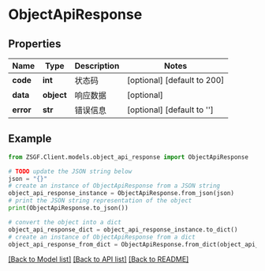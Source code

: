 # ObjectApiResponse


## Properties

Name | Type | Description | Notes
------------ | ------------- | ------------- | -------------
**code** | **int** | 状态码 | [optional] [default to 200]
**data** | **object** | 响应数据 | [optional] 
**error** | **str** | 错误信息 | [optional] [default to '']

## Example

```python
from ZSGF.Client.models.object_api_response import ObjectApiResponse

# TODO update the JSON string below
json = "{}"
# create an instance of ObjectApiResponse from a JSON string
object_api_response_instance = ObjectApiResponse.from_json(json)
# print the JSON string representation of the object
print(ObjectApiResponse.to_json())

# convert the object into a dict
object_api_response_dict = object_api_response_instance.to_dict()
# create an instance of ObjectApiResponse from a dict
object_api_response_from_dict = ObjectApiResponse.from_dict(object_api_response_dict)
```
[[Back to Model list]](../README.md#documentation-for-models) [[Back to API list]](../README.md#documentation-for-api-endpoints) [[Back to README]](../README.md)



